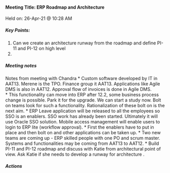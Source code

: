 #### Meeting Title: ERP Roadmap and Architecture
Held on: 26-Apr-21 @ 10:28 AM

##### Key Points:
1.  Can we create an architecture runway from the roadmap and define PI-11 and PI-12 on high level
2. 

##### Meeting notes
Notes from meeting with Chandra
    * Custom software developed by IT in AAT13. Merene is the TPO. Finance group it AAT13. Applications like Agile DMS is also in AAT12. Approval flow of invoices is done in Agile DMS.  
    * This functionality can move into ERP after 12.2, some business process change is possible. Park it for the upgrade. We can start a study now. Bolt on teams look for such a functionality. Rationalization of these bolt on is the next aim.
    * ERP Leave application will be released to all the employees so SSO is an enablers. SSO work has already been started. Ultimately it will use Oracle SSO solution. Mobile access management will enable users to login to ERP lite (workflow approval). 
    * First the enablers have to put in place and then bolt on and other applications can be taken up.
    * Two new teams are coming up - ERP skilled people with one PO and scrum master. Systems and functionalities may be coming from AAT13 to AAT12.
    * Build PI-11 and PI-12 roadmap and discuss with Katie from architectural point of view. Ask Katie if she needs to develop a runway for architecture .

##### Actions

